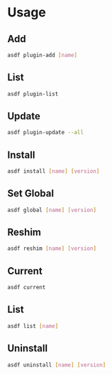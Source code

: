 # Usage

## Add

```sh
asdf plugin-add [name]
```

## List

```sh
asdf plugin-list
```

## Update

```sh
asdf plugin-update --all
```

## Install

```sh
asdf install [name] [version]
```

## Set Global

```sh
asdf global [name] [version]
```

## Reshim

```sh
asdf reshim [name] [version]
```

## Current

```sh
asdf current
```

## List

```sh
asdf list [name]
```

## Uninstall

```sh
asdf uninstall [name] [version]
```
